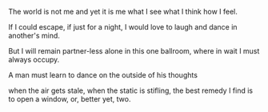The world is not me
and yet it is me
what I see
what I think
how I feel. 

If I could escape,
if just for a night,
I would love to laugh
and dance in another's mind.

But I will remain partner-less
alone in this one ballroom,
where in wait
I must always occupy.

A man must learn to dance
on the outside of his thoughts



when the air gets stale,
when the static is stifling,
the best remedy I find
is to open a window,
or, better yet, two.